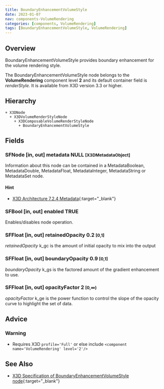 ```yaml
---
title: BoundaryEnhancementVolumeStyle
date: 2023-01-07
nav: components-VolumeRendering
categories: [components, VolumeRendering]
tags: [BoundaryEnhancementVolumeStyle, VolumeRendering]
---
```

<style>
.post h3 {
  word-spacing: 0.2em;
}
</style>

## Overview

BoundaryEnhancementVolumeStyle provides boundary enhancement for the volume rendering style.

The BoundaryEnhancementVolumeStyle node belongs to the **VolumeRendering** component level **2** and its default container field is *renderStyle.* It is available from X3D version 3.3 or higher.

## Hierarchy

```
+ X3DNode
  + X3DVolumeRenderStyleNode
    + X3DComposableVolumeRenderStyleNode
      + BoundaryEnhancementVolumeStyle
```

## Fields

### SFNode [in, out] **metadata** NULL <small>[X3DMetadataObject]</small>

Information about this node can be contained in a MetadataBoolean, MetadataDouble, MetadataFloat, MetadataInteger, MetadataString or MetadataSet node.

#### Hint

- [X3D Architecture 7.2.4 Metadata](https://www.web3d.org/specifications/X3Dv4Draft/ISO-IEC19775-1v4-IS.proof//Part01/components/core.html#Metadata){:target="_blank"}

### SFBool [in, out] **enabled** TRUE

Enables/disables node operation.

### SFFloat [in, out] **retainedOpacity** 0.2 <small>[0,1]</small>

*retainedOpacity* k_gc is the amount of initial opacity to mix into the output

### SFFloat [in, out] **boundaryOpacity** 0.9 <small>[0,1]</small>

*boundaryOpacity* k_gs is the factored amount of the gradient enhancement to use.

### SFFloat [in, out] **opacityFactor** 2 <small>[0,∞)</small>

*opacityFactor* k_ge is the power function to control the slope of the opacity curve to highlight the set of data.

## Advice

### Warning

- Requires X3D `profile='Full'` or else include `<component name='VolumeRendering' level='2'/>`

## See Also

- [X3D Specification of BoundaryEnhancementVolumeStyle node](https://www.web3d.org/documents/specifications/19775-1/V4.0/Part01/components/volume.html#BoundaryEnhancementVolumeStyle){:target="_blank"}
